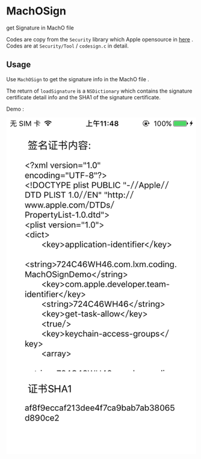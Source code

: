 # MachOSign

get Signature in MachO file

Codes are copy from the `Security` library which Apple opensource in [here](https://opensource.apple.com) . Codes are at `Security/Tool` / `codesign.c` in detail.


## Usage


Use `MachOSign` to get the signature info in the MachO file . 

The return of `loadSignature` is a `NSDictionary` which contains the signature certificate detail info and the SHA1 of the signature  certificate.

Demo :

![](IMG_1008.PNG)
